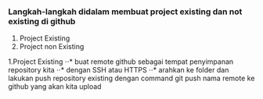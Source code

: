 ### Langkah-langkah didalam membuat project existing dan not existing di github
1. Project Existing
2. Project non Existing 

1.Project Existing
⋅⋅* buat remote github sebagai tempat penyimpanan repository kita
  ⋅⋅* dengan SSH atau HTTPS
⋅⋅* arahkan ke folder dan lakukan push repository existing  dengan command git push nama remote ke github yang akan kita upload
